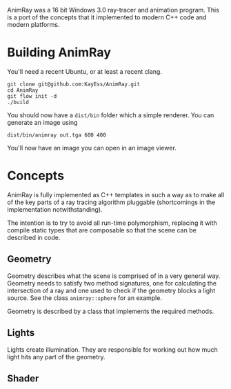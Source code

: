 AnimRay was a 16 bit Windows 3.0 ray-tracer and animation program. This is a port of the concepts that it implemented to modern C++ code and modern platforms.

# Building AnimRay #

You'll need a recent Ubuntu, or at least a recent clang.

    git clone git@github.com:KayEss/AnimRay.git
    cd AnimRay
    git flow init -d
    ./build

You should now have a `dist/bin` folder which a simple renderer. You can generate an image using

    dist/bin/animray out.tga 600 400

You'll now have an image you can open in an image viewer.

# Concepts #

AnimRay is fully implemented as C++ templates in such a way as to make all of the key parts of a ray tracing algorithm pluggable (shortcomings in the implementation notwithstanding).

The intention is to try to avoid all run-time polymorphism, replacing it with compile static types that are composable so that the scene can be described in code.

## Geometry ##

Geometry describes what the scene is comprised of in a very general way. Geometry needs to satisfy two method signatures, one for calculating the intersection of a ray and one used to check if the geometry blocks a light source. See the class `animray::sphere` for an example.

Geometry is described by a class that implements the required methods.

## Lights ##

Lights create illumination. They are responsible for working out how much light hits any part of the geometry.

## Shader ##

